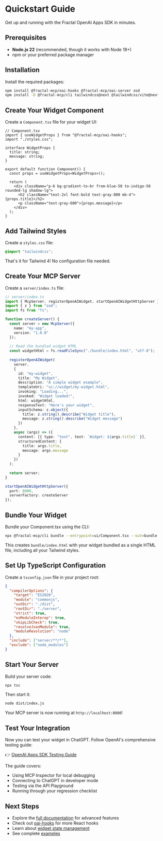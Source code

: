 # Quickstart Guide

Get up and running with the Fractal OpenAI Apps SDK in minutes.

## Prerequisites

- **Node.js 22** (recommended, though it works with Node 18+)
- npm or your preferred package manager

## Installation

Install the required packages:

```bash
npm install @fractal-mcp/oai-hooks @fractal-mcp/oai-server zod
npm install -D @fractal-mcp/cli tailwindcss@next @tailwindcss/vite@next
```

## Create Your Widget Component

Create a `Component.tsx` file for your widget UI:

```tsx
// Component.tsx
import { useWidgetProps } from "@fractal-mcp/oai-hooks";
import "./styles.css";

interface WidgetProps {
  title: string;
  message: string;
}

export default function Component() {
  const props = useWidgetProps<WidgetProps>();
  
  return (
    <div className="p-6 bg-gradient-to-br from-blue-50 to-indigo-50 rounded-lg shadow-lg">
      <h2 className="text-2xl font-bold text-gray-800 mb-4">{props.title}</h2>
      <p className="text-gray-600">{props.message}</p>
    </div>
  );
}
```

## Add Tailwind Styles

Create a `styles.css` file:

```css
@import "tailwindcss";
```

That's it for Tailwind 4! No configuration file needed.

## Create Your MCP Server

Create a `server/index.ts` file:

```typescript
// server/index.ts
import { McpServer, registerOpenAIWidget, startOpenAIWidgetHttpServer } from "@fractal-mcp/oai-server";
import { z } from "zod";
import fs from "fs";

function createServer() {
  const server = new McpServer({ 
    name: "my-app", 
    version: "1.0.0" 
  });
  
  // Read the bundled widget HTML
  const widgetHtml = fs.readFileSync("./bundle/index.html", "utf-8");
  
  registerOpenAIWidget(
    server,
    {
      id: "my-widget",
      title: "My Widget",
      description: "A simple widget example",
      templateUri: "ui://widget/my-widget.html",
      invoking: "Loading...",
      invoked: "Widget loaded!",
      html: widgetHtml,
      responseText: "Here's your widget",
      inputSchema: z.object({
        title: z.string().describe("Widget title"),
        message: z.string().describe("Widget message")
      })
    },
    async (args) => ({
      content: [{ type: "text", text: `Widget: ${args.title}` }],
      structuredContent: { 
        title: args.title,
        message: args.message
      }
    })
  );
  
  return server;
}

startOpenAIWidgetHttpServer({
  port: 8000,
  serverFactory: createServer
});
```

## Bundle Your Widget

Bundle your Component.tsx using the CLI:

```bash
npx @fractal-mcp/cli bundle --entrypoint=ui/Component.tsx --out=bundle --root-only --inline-js --inline-css
```

This creates `bundle/index.html` with your widget bundled as a single HTML file, including all your Tailwind styles.

## Set Up TypeScript Configuration

Create a `tsconfig.json` file in your project root:

```json
{
  "compilerOptions": {
    "target": "ES2020",
    "module": "commonjs",
    "outDir": "./dist",
    "rootDir": "./server",
    "strict": true,
    "esModuleInterop": true,
    "skipLibCheck": true,
    "resolveJsonModule": true,
    "moduleResolution": "node"
  },
  "include": ["server/**/*"],
  "exclude": ["node_modules"]
}
```

## Start Your Server

Build your server code:

```bash
npx tsc
```

Then start it:

```bash
node dist/index.js
```

Your MCP server is now running at `http://localhost:8000`!

## Test Your Integration

Now you can test your widget in ChatGPT. Follow OpenAI's comprehensive testing guide:

👉 [OpenAI Apps SDK Testing Guide](https://developers.openai.com/apps-sdk/deploy/testing)

The guide covers:
- Using MCP Inspector for local debugging
- Connecting to ChatGPT in developer mode
- Testing via the API Playground
- Running through your regression checklist

## Next Steps

- Explore the [full documentation](../README.md) for advanced features
- Check out [oai-hooks](../packages/oai-hooks/README.md) for more React hooks
- Learn about [widget state management](../packages/oai-hooks/README.md#usewidgetstate)
- See complete [examples](../apps/examples)

